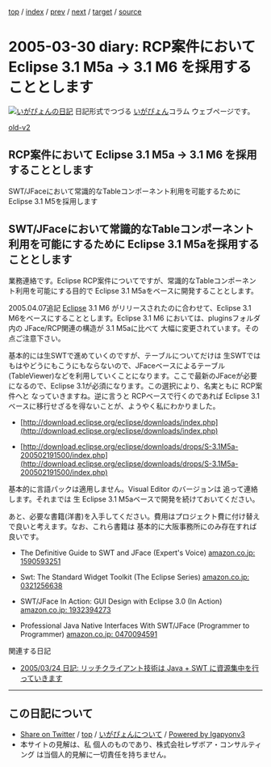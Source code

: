 [top](../index.html) 
 / [index](index.html) 
 / [prev](ig050328.html) 
 / [next](ig050331.html) 
 / [target](http://www.igapyon.jp/igapyon/diary/2005/ig050330.html) 
 / [source](https://github.com/igapyon/diary/blob/master/2005/ig050330.src.md) 

2005-03-30 diary: RCP案件において Eclipse 3.1 M5a → 3.1 M6 を採用することとします
=====================================================================================================
[![いがぴょんの日記](http://www.igapyon.jp/igapyon/diary/images/iga200306s.jpg "いがぴょん")](http://www.igapyon.jp/igapyon/diary/memo/memoigapyon.html) 日記形式でつづる [いがぴょん](http://www.igapyon.jp/igapyon/diary/memo/memoigapyon.html)コラム ウェブページです。

[old-v2](ig050330-orig.html)

## RCP案件において Eclipse 3.1 M5a → 3.1 M6 を採用することとします

SWT/JFaceにおいて常識的なTableコンポーネント利用を可能するために Eclipse 3.1 M5を採用します


## SWT/JFaceにおいて常識的なTableコンポーネント利用を可能にするために Eclipse 3.1 M5aを採用することとします

業務連絡です。Eclipse RCP案件についてですが、常識的なTableコンポーネント利用を可能にする目的で Eclipse 3.1 M5aをベースに開発することとします。

2005.04.07追記 [Eclipse](http://www.igapyon.jp/igapyon/diary/keyword/eclipse.html) 3.1 M6 がリリースされたのに合わせて、Eclipse 3.1 M6をベースにすることとします。Eclipse
3.1 M6 においては、pluginsフォルダ内の JFace/RCP関連の構造が 3.1 M5aに比べて 大幅に変更されています。その点ご注意下さい。

基本的には生SWTで進めていくのですが、テーブルについてだけは 生SWTでは もはやどうにもこうにもならないので、JFaceベースによるテーブル
(TableViewer)などを利用していくことになります。ここで最新のJFaceが必要になるので、Eclipse 3.1が必須になります。この選択により、名実ともに
RCP案件へと なっていきますね。逆に言うと RCPベースで行くのであれば Eclipse 3.1ベースに移行せざるを得ないことが、ようやく私にわかりました。

* [http://download.eclipse.org/eclipse/downloads/index.php](http://download.eclipse.org/eclipse/downloads/index.php)
  
* [http://download.eclipse.org/eclipse/downloads/drops/S-3.1M5a-200502191500/index.php](http://download.eclipse.org/eclipse/downloads/drops/S-3.1M5a-200502191500/index.php)

基本的に言語パックは適用しません。Visual Editor のバージョンは 追って連絡します。それまでは 生 Eclipse 3.1 M5aベースで開発を続けておいてください。

あと、必要な書籍(洋書)を入手してください。費用はプロジェクト費に付け替えで良いと考えます。なお、これら書籍は 基本的に大阪事務所にのみ存在すれば良いです。

* The Definitive Guide to SWT and JFace (Expert's Voice) [amazon.co.jp: 1590593251](http://www.amazon.co.jp/exec/obidos/ASIN/1590593251/igapyondiary-22)
  
* Swt: The Standard Widget Toolkit (The Eclipse Series) [amazon.co.jp: 0321256638](http://www.amazon.co.jp/exec/obidos/ASIN/0321256638/igapyondiary-22)
  
* SWT/JFace In Action: GUI Design with Eclipse 3.0 (In Action) [amazon.co.jp: 1932394273](http://www.amazon.co.jp/exec/obidos/ASIN/1932394273/igapyondiary-22)
  
* Professional Java Native Interfaces With SWT/JFace (Programmer to Programmer)
  [amazon.co.jp: 0470094591](http://www.amazon.co.jp/exec/obidos/ASIN/0470094591/igapyondiary-22)

関連する日記

* [2005/03/24 日記: リッチクライアント技術は Java + SWT に資源集中を行っていきます](ig050324.html)


----------------------------------------------------------------------------------------------------

## この日記について

* [Share on Twitter](https://twitter.com/intent/tweet?hashtags=igapyon%2Cdiary%2C%E3%81%84%E3%81%8C%E3%81%B4%E3%82%87%E3%82%93&text=RCP%E6%A1%88%E4%BB%B6%E3%81%AB%E3%81%8A%E3%81%84%E3%81%A6+Eclipse+3.1+M5a+%E2%86%92+3.1+M6+%E3%82%92%E6%8E%A1%E7%94%A8%E3%81%99%E3%82%8B%E3%81%93%E3%81%A8%E3%81%A8%E3%81%97%E3%81%BE%E3%81%99&url=http%3A%2F%2Fwww.igapyon.jp%2Figapyon%2Fdiary%2F2005%2Fig050330.html) / [top](../index.html) / [いがぴょんについて](http://www.igapyon.jp/igapyon/diary/memo/memoigapyon.html) / [Powered by Igapyonv3](https://github.com/igapyon/igapyonv3)
* 本サイトの見解は、私 個人のものであり、株式会社レザボア・コンサルティング は当個人的見解に一切責任を持ちません。 
